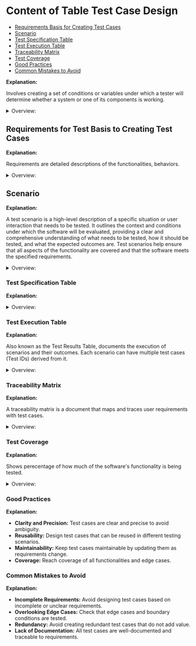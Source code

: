<!-- markdownlint-disable MD033 -->
# Content of Table Test Case Design

- [Requirements Basis for Creating Test Cases](requirements-basis-for-creating-test-cases)
- [Scenario](#scenario)
- [Test Specification Table](#test-specification-table)
- [Test Execution Table](#test-execution-table)
- [Traceability Matrix](#traceability-matrix)
- [Test Coverage](#test-coverage)
- [Good Practices](#good-practices)
- [Common Mistakes to Avoid](#common-mistakes-to-avoid)

**Explanation:**

Involves creating a set of conditions or variables under which a tester will determine whether a system or one of its components is working.

<details>
    <summary>Overview:</summary>

- **Positive and Negative Test Cases:** Both expected (positive) and unexpected (negative) behaviors are tested.
- **Not Executed Test Cases:** Test cases that have been defined but not yet executed.
- **Functional and Non-Functional Test Cases:** Both functional requirements (what the system should do) and non-functional requirements (how the system should perform).
- **Boundary and Edge Cases:** Tests the boundaries and edges of input ranges.
- **Preconditions and Postconditions:** Specifies the conditions that must be met before and after the test is executed.
- **Scenario-Based Test Specification Table:** Focuses on scenarios and includes detailed information about each scenario, along with the test cases and steps.
- **Test Case-Based Specification Table:** Focuses on individual test cases derived from scenarios, providing detailed descriptions of what needs to be tested.
- **Create a Test Case (if necessary):** If the bug reveals a missing test case or an edge case that was not previously covered, create a new test case.

</details>

## Requirements for Test Basis to Creating Test Cases

**Explanation:**

Requirements are detailed descriptions of the functionalities, behaviors.

<details>
    <summary>Overview:</summary>

- **Sources of Requirements:**
  - **Requirement Documentation:**
    - Functional and non-functional requirements.
    - User stories and use cases.
    - Business rules and specifications.
  - **Design Documents:**
    - Design documents provide detailed descriptions of the system's architecture, components, interactions, and user interface (UI) design.
    - Database schemas and data models.
  - **Code:**
    - Source code and configuration files.
    - API documentation and service contracts.
  - **Risk Analysis Reports:**
    - Identified risks and their potential impact.
    - Risk mitigation strategies and priorities.
  - **Regulatory and Compliance Standards:**
    - Industry-specific regulations and standards.
    - Compliance requirements and guidelines.
  - **User Manuals and Guides:**
    - User manuals and operational guides.
    - Installation and setup instructions.

</details>

## Scenario

**Explanation:**

A test scenario is a high-level description of a specific situation or user interaction that needs to be tested. It outlines the context and conditions under which the software will be evaluated, providing a clear and comprehensive understanding of what needs to be tested, how it should be tested, and what the expected outcomes are. Test scenarios help ensure that all aspects of the functionality are covered and that the software meets the specified requirements.

<details>
    <summary>Overview:</summary>

- **Purpose of a Test Scenario:**

  1. **Identify Test Conditions**: Define the specific conditions and inputs under which the software will be tested.
  2. **Ensure Comprehensive Coverage**: Ensure that all possible user interactions and system behaviors are covered.
  3. **Facilitate Communication**: Provide a clear and concise description of the test conditions, making it easier for testers, developers, and stakeholders to understand and collaborate.
  4. **Guide Test Case Development**: Serve as a foundation for developing detailed test cases, which include specific steps, test data, and expected results.

- **Structure writting Traditional Scenario:**

  - **Verify that:** Used to confirm that a specific functionality works as expected.
  - **Ensure that:** Used to make sure that certain conditions or behaviors are met.
  - **Check that:** Used to validate that specific conditions or behaviors are not met or that error handling works correctly.
  - **Test that:** Used to confirm that specific outcomes or responses occur under certain conditions.

- **Traditional Scenario Structure:**

  1. **Scenario: User Authentication**

      - **Verify that:**
      - Verify that user can manage password change.
      - Verify that user can log in with valid credentials.
      - Verify that user can log out successfully.

      - **Ensure that:**
      - Ensure that user session expires after a period of inactivity.
      - Ensure that user can reset password using the "Forgot Password" feature.

      - **Check that:**
      - Check that user cannot log in with invalid credentials.
      - Check that user receives an error message for incorrect password.
      - Check that user cannot access restricted pages without logging in.

      - **Test that:**
      - Test that user receives a confirmation email after password reset.
      - Test that user is redirected to the login page when accessing a protected resource.
      - Test that user account is locked after multiple failed login attempts.

- **Structure writting Behavior-driven development Scenario:**

  - **Given:** Describes the initial context or state of the system.
  - **When:** Describes the action or event that triggers the scenario.
  - **Then:** Describes the expected outcome or result of the action.

- **Behavior-driven development Scenario:**

  1. **Scenario: User Authentication**

      - **Scenario: Valid User Login**
      - **Given** the user is on the login page,
      - **When** the user enters valid credentials and clicks the login button,
      - **Then** the user should be redirected to the dashboard.

      - **Scenario: Invalid User Login**
      - **Given** the user is on the login page,
      - **When** the user enters invalid credentials and clicks the login button,
      - **Then** the user should see an error message indicating invalid credentials.

      - **Scenario: Password Change**
      - **Given** the user is logged in and on the account settings page,
      - **When** the user enters the current password, a new password, and confirms the new password,
      - **Then** the user should see a confirmation message indicating the password change was successful.

</details>

### Test Specification Table

**Explanation:**

<details>
    <summary>Overview:</summary>

- **Scenario-Based Test Specification Table:**

    1. **Scenario ID:** A unique identifier for each test scenario.
    2. **Scenario Description:** A high-level description of the scenario being tested.
    3. **Preconditions:** Any conditions that must be met before the scenario can be executed.
    4. **Expected Results:** The expected outcome of the scenario.
    5. **Postconditions:** Any conditions that should be met after the scenario is executed.

- **Test Case-Based Specification Table:**

    1. **Test Case ID:** A unique identifier for each test case.
    2. **Scenario ID:** The identifier of the scenario this test case is derived from.
    3. **Test Case Description:** A detailed description of the test case.
    4. **Preconditions:** Any conditions that must be met before the test case can be executed.
    5. **Test Data:** Specific data to be used during the test case.
    6. **Expected Results:** The expected outcome of the test case.
    7. **Postconditions:** Any conditions that should be met after the test case is executed.
    8. **Test Steps(Optional):** Because they may not be needed for all test cases, especially those focusing on specific inputs or conditions. They are more useful for test cases that involve navigating through different pages or performing a sequence of actions. Preparing test steps is good practice for future end-to-end (E2E) testing.

</details>

### Test Execution Table

**Explanation:**

Also known as the Test Results Table, documents the execution of scenarios and their outcomes. Each scenario can have multiple test cases (Test IDs) derived from it.

<details>
    <summary>Overview:</summary>

1. **Scenario ID:** A unique identifier for each test scenario. Useful when test cases are derived from high-level scenario. When using specific functional and non-functional testing techniques, scenarios may not be explicitly defined.
2. **Test Case ID:** A unique identifier for each test case or scenario.
3. **Execution Date:** The date when the test case was executed.
4. **Tester Name:** The name of the person who executed the test case. This is useful for manual testing but may not be necessary for automated tests.
5. **Actual Results:** The actual outcome of the test case.
6. **Pass/Fail Status:** Indicates whether the test case passed or failed.
7. **Comments/Defects:** Any additional comments or details about defects found during testing.

</details>

### Traceability Matrix

**Explanation:**

A traceability matrix is a document that maps and traces user requirements with test cases.

<details>
    <summary>Overview:</summary>

1. **Purpose**: To ensure that all requirements are covered by test cases and to identify any missing requirements or test cases.

2. **Structure**:
    - **Requirement ID**: Unique identifier for each requirement.
    - **Requirement Description**: Detailed description of the requirement.
    - **Scenario ID:** Unique identifier for each test scenario.
    - **Scenario Description:** High-level description of the scenario being tested.
    - **Test Case ID**: Unique identifier for each test case.
    - **Test Case Description**: Detailed description of the test case.
    - **Status**: Indicates whether the requirement is covered by the test case (Covered, Not Covered).

3. **Types of Traceability Matrices**:
    - **Forward Traceability**: Ensures that all requirements are covered by test cases.
    - **Backward Traceability**: Ensures that all test cases are linked to requirements.
    - **Bidirectional traceability**: Ability to trace forward (from requirement to test case) and backward (from test case to requirement).

</details>

### Test Coverage

**Explanation:**

Shows perecentage of how much of the software's functionality is being tested.

<details>
    <summary>Overview:</summary>

1. **Coverage Criteria:** Different criteria can be used to measure test coverage:
    - **Code Coverage:**  By developers, the extent to which the source code of a program is executed when a particular test suite runs.
    - **Requirements coverage:** By testers and QA teams which the specified requirements (both functional and non-functional) calculate percentage of test case how widely the system have been tested.

2. **Measuring Coverage:** Tools and techniques for measuring test coverage, such as code coverage tools that measure the percentage of code executed by the tests.
    - **Based what we Calculate:**
        - Identify Criteria wich one gonna be test (code, requirements, functional).
        - Map test cases and choose those criteria test case wich will be gonna check coverage.
        - Execute test cases and record results it's (pass/fail).
        - Calculate the percentage of requirements that have been tested.
    - **Pass/Fail Status:** The coverage percentage includes all tested requirements, regardless of whether the test cases passed or failed.
    - **Coverage calcualtion formula:** `coverage = (tested_requirements / total_requirements) * 100`.
    - **Achieving 100% coverage:** For all requirements or functionalities is an ideal goal, it is not practical or possible due to various constraints such as time, resources, and the complexity of the software.
    - **Coverage reflect:** To which the requirement has been fully tested. If any test case for a requirement is not executed, it means that the requirement has not been completely tested.
3. **Improving Coverage:** Strategies for improving test coverage, such as adding more test cases to cover untested areas and using different test design techniques to identify gaps.

</details>

### Good Practices

**Explanation:**

- **Clarity and Precision:** Test cases are clear and precise to avoid ambiguity.
- **Reusability:** Design test cases that can be reused in different testing scenarios.
- **Maintainability:** Keep test cases maintainable by updating them as requirements change.
- **Coverage:** Reach coverage of all functionalities and edge cases.

### Common Mistakes to Avoid

**Explanation:**

- **Incomplete Requirements:** Avoid designing test cases based on incomplete or unclear requirements.
- **Overlooking Edge Cases:** Check that edge cases and boundary conditions are tested.
- **Redundancy:** Avoid creating redundant test cases that do not add value.
- **Lack of Documentation:**  All test cases are well-documented and traceable to requirements.
